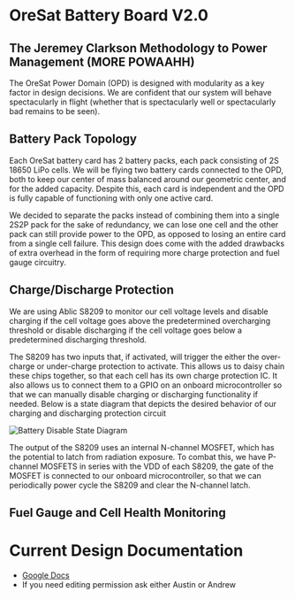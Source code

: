 # OreSat Battery Board V2.0## The Jeremey Clarkson Methodology to Power Management (MORE POWAAHH)The OreSat Power Domain (OPD) is designed with modularity as a key factor in design decisions.  We are confident that our system will behave spectacularly in flight (whether that is spectacularly well or spectacularly bad remains to be seen).## Battery Pack TopologyEach OreSat battery card has 2 battery packs, each pack consisting of 2S 18650 LiPo cells.  We will be flying two battery cards connected to the OPD, both to keep our center of mass balanced around our geometric center, and for the added capacity.  Despite this, each card is independent and the OPD is fully capable of functioning with only one active card.We decided to separate the packs instead of combining them into a single 2S2P pack for the sake of redundancy, we can lose one cell and the other pack can still provide power to the OPD, as opposed to losing an entire card from a single cell failure.  This design does come with the added drawbacks of extra overhead in the form of requiring more charge protection and fuel gauge circuitry.  ## Charge/Discharge ProtectionWe are using Ablic S8209 to monitor our cell voltage levels and disable charging if the cell voltage goes above the predetermined overcharging threshold or disable discharging if the cell voltage goes below a predetermined discharging threshold.  The S8209 has two inputs that, if activated, will trigger the either the over-charge or under-charge protection to activate.  This allows us to daisy chain these chips together, so that each cell has its own charge protection IC.  It also allows us to connect them to a GPIO on an onboard microcontroller so that we can manually disable charging or discharging functionality if needed.  Below is a state diagram that depicts the desired behavior of our charging and discharging protection circuit![Battery Disable State Diagram](https://github.com/oresat/oresat-batteries/blob/master/docs/OreSat%20Battery%20State%20Diagram.png)The output of the S8209 uses an internal N-channel MOSFET, which has the potential to latch from radiation exposure.   To combat this, we have P-channel MOSFETS in series with the VDD of each S8209, the gate of the MOSFET is connected to our onboard microcontroller, so that we can periodically power cycle the S8209 and clear the N-channel latch.  ## Fuel Gauge and Cell Health Monitoring# Current Design Documentation- [Google Docs](https://docs.google.com/document/d/1m6FopMepRnWKUnyaSLvasRHum4sx9E_MLduOtIjwnw8/pub)- If you need editing permission ask either Austin or Andrew